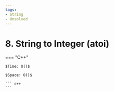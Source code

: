```yaml
---
tags:
- String
- Unsolved
---
```



# 8. String to Integer (atoi)

=== "C++"

    $Time: O()$

    $Space: O()$

    ``` c++
    ```